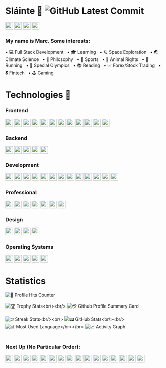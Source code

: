 # Sláinte 🤙 ![GitHub Latest Commit](https://img.shields.io/github/last-commit/marc-mccarthy/marc-mccarthy)
[<img src="https://img.shields.io/badge/Gmail-D14836?style=for-the-badge&logo=gmail&logoColor=white" height="24px"/>](mailto:marstheory20@gmail.com)
[<img src="https://img.shields.io/badge/LinkedIn-0077B5?style=for-the-badge&logo=linkedin&logoColor=white" height="24px"/>](www.linkedin.com/in/themarcmccarthy)
[<img src="https://img.shields.io/badge/YouTube-FF0000?style=for-the-badge&logo=youtube&logoColor=white" height="24px"/>](https://www.youtube.com/channel/UCjwzRyKjuJHm1mPw_KcGZUA)
[<img src="https://img.shields.io/badge/Twitter-1DA1F2?style=for-the-badge&logo=twitter&logoColor=white" height="24px"/>](https://twitter.com/themarcmccarthy)

### My name is Marc. Some interests:

&bull; 💻 Full Stack Development &nbsp;&nbsp;&bull; 🎓 Learning &nbsp;&nbsp;&bull; 🪐 Space Exploration &nbsp;&nbsp;&bull; 🌏 Climate Science &nbsp;&nbsp;&bull; 📜 Philosophy &nbsp;&nbsp;&bull; 🏈 Sports &nbsp;&nbsp;&bull; 🐶 Animal Rights &nbsp;&nbsp;&bull; 🏃 Running &nbsp;&nbsp;&bull; 🥇 Special Olympics &nbsp;&nbsp;&bull; 📚 Reading &nbsp;&nbsp;&bull; 📈 Forex/Stock Trading &nbsp;&nbsp;&bull; 💲 Fintech &nbsp;&nbsp;&bull; 🕹️ Gaming

# Technologies 📱

### Frontend

<p float="left">
    <img src="https://img.shields.io/badge/React-20232A?style=for-the-badge&logo=react&logoColor=61DAFB" height="24px"/>
    <img src="https://img.shields.io/badge/JavaScript-323330?style=for-the-badge&logo=javascript&logoColor=F7DF1E" height="24px"/>
    <img src="https://img.shields.io/badge/Redux-593D88?style=for-the-badge&logo=redux&logoColor=white" height="24px"/>
    <img src="https://img.shields.io/badge/React_Router-CA4245?style=for-the-badge&logo=react-router&logoColor=white" height="24px"/>
    <img src="https://img.shields.io/badge/jQuery-0769AD?style=for-the-badge&logo=jquery&logoColor=white" height="24px"/>
    <img src="https://img.shields.io/badge/HTML5-E34F26?style=for-the-badge&logo=html5&logoColor=white" height="24px"/>
    <img src="https://img.shields.io/badge/CSS3-1572B6?style=for-the-badge&logo=css3&logoColor=white" height="24px"/>
    <img src="https://img.shields.io/badge/Markdown-000000?style=for-the-badge&logo=markdown&logoColor=white" height="24px"/>
    <img src="https://img.shields.io/badge/Material--UI-0081CB?style=for-the-badge&logo=material-ui&logoColor=white" height="24px"/>
    <img src="https://img.shields.io/badge/Bootstrap-563D7C?style=for-the-badge&logo=bootstrap&logoColor=white" height="24px"/>
    <img src="https://img.shields.io/badge/Brave-FF1B2D?style=for-the-badge&logo=Brave&logoColor=white" height="24px"/>
    <img src="https://img.shields.io/badge/Firefox-FF7139?style=for-the-badge&logo=Firefox-Browser&logoColor=white" height="24px"/>
</p>

### Backend

<p float="left">
    <img src="https://img.shields.io/badge/Node.js-339933?style=for-the-badge&logo=nodedotjs&logoColor=white" height="24px"/>
    <img src="https://img.shields.io/badge/Express.js-000000?style=for-the-badge&logo=express&logoColor=white" height="24px"/>
    <img src="https://img.shields.io/badge/PostgreSQL-316192?style=for-the-badge&logo=postgresql&logoColor=white" height="24px"/>
    <img src="https://img.shields.io/badge/npm-CB3837?style=for-the-badge&logo=npm&logoColor=white" height="24px"/>
    <img src="https://img.shields.io/badge/Digital_Ocean-0080FF?style=for-the-badge&logo=DigitalOcean&logoColor=white" height="24px"/>
</p>

### Development

<p float="left">
    <img src="https://img.shields.io/badge/GitHub-100000?style=for-the-badge&logo=github&logoColor=white" height="24px"/>
    <img src="https://img.shields.io/badge/Visual_Studio_Code-0078D4?style=for-the-badge&logo=visual%20studio%20code&logoColor=white" height="24px"/>
    <img src="https://img.shields.io/badge/GIT-E44C30?style=for-the-badge&logo=git&logoColor=white" height="24px"/>
    <img src="https://img.shields.io/badge/Heroku-430098?style=for-the-badge&logo=heroku&logoColor=white" height="24px"/>
    <img src="https://img.shields.io/badge/Postman-FF6C37?style=for-the-badge&logo=Postman&logoColor=white" height="24px"/>
    <img src="https://img.shields.io/badge/Nextcloud-0082C9?style=for-the-badge&logo=Nextcloud&logoColor=white" height="24px"/>
    <img src="https://img.shields.io/badge/-LeetCode-FFA116?style=for-the-badge&logo=LeetCode&logoColor=black" height="24px"/>
    <img src="https://img.shields.io/badge/replit-667881?style=for-the-badge&logo=replit&logoColor=white" height="24px"/>
    <img src="https://img.shields.io/badge/Google%20Drive-4285F4?style=for-the-badge&logo=googledrive&logoColor=white" height="24px"/>
    <img src="https://img.shields.io/badge/VIM-%2311AB00.svg?&style=for-the-badge&logo=vim&logoColor=white" height="24px"/>
    <img src="https://img.shields.io/badge/iTerm2-000000?style=for-the-badge&logo=iterm2&logoColor=white" height="24px"/>
    <img src="https://img.shields.io/badge/windows%20terminal-4D4D4D?style=for-the-badge&logo=windows%20terminal&logoColor=white" height="24px"/>
    <img src="https://img.shields.io/badge/Reddit-FF4500?style=for-the-badge&logo=reddit&logoColor=white" height="24px"/>
</p>

### Professional

<p float="left">
    <img src="https://img.shields.io/badge/Google%20Sheets-34A853?style=for-the-badge&logo=google-sheets&logoColor=white" height="24px"/>
    <img src="https://img.shields.io/badge/Microsoft_Office-D83B01?style=for-the-badge&logo=microsoft-office&logoColor=white" height="24px"/>
    <img src="https://img.shields.io/badge/Slack-4A154B?style=for-the-badge&logo=slack&logoColor=white" height="24px"/>
    <img src="https://img.shields.io/badge/Miro-050038?style=for-the-badge&logo=Miro&logoColor=white" height="24px"/>
    <img src="https://img.shields.io/badge/Notion-000000?style=for-the-badge&logo=notion&logoColor=white" height="24px"/>
    <img src="https://img.shields.io/badge/Obsidian-483699?style=for-the-badge&logo=Obsidian&logoColor=white" height="24px"/>
    <img src="https://img.shields.io/badge/Trello-0052CC?style=for-the-badge&logo=trello&logoColor=white" height="24px"/>
</p>

### Design

<p float="left">
    <img src="https://img.shields.io/badge/Canva-%2300C4CC.svg?&style=for-the-badge&logo=Canva&logoColor=white" height="24px"/>
    <img src="https://img.shields.io/badge/Figma-F24E1E?style=for-the-badge&logo=figma&logoColor=white" height="24px"/>
    <img src="https://img.shields.io/badge/gimp-5C5543?style=for-the-badge&logo=gimp&logoColor=white" height="24px"/>
    <img src="https://img.shields.io/badge/Unsplash-000000?style=for-the-badge&logo=Unsplash&logoColor=white" height="24px"/>
</p>

### Operating Systems

<p float="left">
    <img src="https://img.shields.io/badge/mac%20os-000000?style=for-the-badge&logo=apple&logoColor=white" height="24px"/>
    <img src="https://img.shields.io/badge/Windows-0078D6?style=for-the-badge&logo=windows&logoColor=white" height="24px"/>
    <img src="https://img.shields.io/badge/Linux-FCC624?style=for-the-badge&logo=linux&logoColor=black" height="24px"/>
    <img src="https://img.shields.io/badge/Fedora-294172?style=for-the-badge&logo=fedora&logoColor=white" height="24px"/>
    <img src="https://img.shields.io/badge/Debian-A81D33?style=for-the-badge&logo=debian&logoColor=white" height="24px"/>
</p>

# Statistics &nbsp; 
![🎯 Profile Hits Counter](https://hits.seeyoufarm.com/api/count/incr/badge.svg?url=https%3A%2F%2Fgithub.com%2Fmarc-mccarthy1212%2Fhit-counter)<br/></br>
![🏆 Trophy Stats](https://github-profile-trophy.vercel.app/?username=marc-mccarthy&custom_title=Page%20Hits:)<br/><br/>
![💳 Github Profile Summary Card](https://github-profile-summary-cards.vercel.app/api/cards/profile-details?username=marc-mccarthy)<br/><br/>
![⏱ Streak Stats](https://github-readme-streak-stats.herokuapp.com/?user=marc-mccarthy&border_radius=true&theme=vision-friendly-dark&custom_title=Total%20Stats:)<br/><br/>
![📟 GitHub Stats](https://github-readme-stats.vercel.app/api?username=marc-mccarthy&border_radius=true&count_private=true&show_icons=true&theme=algolia&custom_title=2022%20Stats:)<br/><br/>
![📊 Most Used Language](https://github-readme-stats.vercel.app/api/top-langs/?username=marc-mccarthy&border_radius=true&theme=chartreuse-dark&custom_title=Ingredients:)</br></br>
![📈 Activity Graph](https://activity-graph.herokuapp.com/graph?username=marc-mccarthy&theme=minimal)<br/><br/>

### Next Up (No Particular Order):

<p float="left">
    <img src="https://img.shields.io/badge/Firebase-039BE5?style=for-the-badge&logo=Firebase&logoColor=white" height="24px"/>
    <img src="https://img.shields.io/badge/MongoDB-%234ea94b.svg?style=for-the-badge&logo=mongodb&logoColor=white" height="24px"/>
    <img src="https://img.shields.io/badge/angular-%23DD0031.svg?style=for-the-badge&logo=angular&logoColor=white" height="24px"/>
    <img src="https://img.shields.io/badge/blazor-%235C2D91.svg?style=for-the-badge&logo=blazor&logoColor=white" height="24px"/>
    <img src="https://img.shields.io/badge/svelte-%23f1413d.svg?style=for-the-badge&logo=svelte&logoColor=white" height="24px"/>
    <img src="https://img.shields.io/badge/tailwindcss-%2338B2AC.svg?style=for-the-badge&logo=tailwind-css&logoColor=white" height="24px"/>
    <img src="https://img.shields.io/badge/vuejs-%2335495e.svg?style=for-the-badge&logo=vuedotjs&logoColor=%234FC08D" height="24px"/>
    <img src="https://img.shields.io/badge/Clojure-%23Clojure.svg?style=for-the-badge&logo=Clojure&logoColor=Clojure" height="24px"/>
    <img src="https://img.shields.io/badge/go-%2300ADD8.svg?style=for-the-badge&logo=go&logoColor=white" height="24px"/>
    <img src="https://img.shields.io/badge/python-3670A0?style=for-the-badge&logo=python&logoColor=ffdd54" height="24px"/>
    <img src="https://img.shields.io/badge/r-%23276DC3.svg?style=for-the-badge&logo=r&logoColor=white" height="24px"/>
    <img src="https://img.shields.io/badge/Solidity-%23363636.svg?style=for-the-badge&logo=solidity&logoColor=white" height="24px"/>
    <img src="https://img.shields.io/badge/typescript-%23007ACC.svg?style=for-the-badge&logo=typescript&logoColor=white" height="24px"/>
    <img src="https://img.shields.io/badge/Prisma-3982CE?style=for-the-badge&logo=Prisma&logoColor=white" height="24px"/>
    <img src="https://img.shields.io/badge/docker-%230db7ed.svg?style=for-the-badge&logo=docker&logoColor=white" height="24px"/>
    <img src="https://img.shields.io/badge/nginx-%23009639.svg?style=for-the-badge&logo=nginx&logoColor=white" height="24px"/>
</p>
